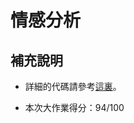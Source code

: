 # 情感分析



## 補充說明

* 詳細的代碼請參考[這裏](https://github.com/boxworld18/iai-sentiment-analysis)。

* 本次大作業得分：94/100